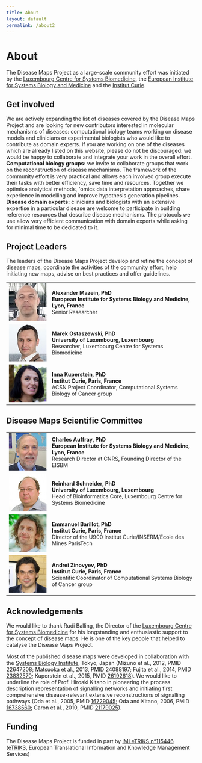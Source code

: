 ```yaml
---
title: About
layout: default
permalink: /about2
---
```

       
# About
        
The Disease Maps Project as a large-scale community effort was initiated by the <a href="http://wwwen.uni.lu/lcsb" target="_blank">Luxembourg Centre for Systems Biomedicine</a>, the <a href="http://www.eisbm.org/" target="_blank">European Institute for Systems Biology and Medicine</a> and the <a href="http://www.institut-curie.org/" target="_blank">Institut Curie</a>.

## Get involved

We are actively expanding the list of diseases covered by the Disease Maps Project and are looking for new contributors interested in molecular mechanisms of diseases: computational biology teams working on disease models and clinicians or experimental biologists who would like to contribute as domain experts. If you are working on one of the diseases which are already listed on this website, please do not be discouraged: we would be happy to collaborate and integrate your work in the overall effort. **Computational biology groups:** we invite to collaborate groups that work on the reconstruction of disease mechanisms. The framework of the community effort is very practical and allows each involved group execute their tasks with better efficiency, save time and resources. Together we optimise analytical methods, 'omics data interpretation approaches, share experience in modelling and improve hypothesis generation pipelines. **Disease domain experts:** clinicians and biologists with an extensive expertise in a particular disease are welcome to participate in building reference resources that describe disease mechanisms. The protocols we use allow very efficient communication with domain experts while asking for minimal time to be dedicated to it.

## Project Leaders
        
<p>The leaders of the Disease Maps Project develop and refine the concept of disease maps, coordinate the activities of the community effort, help initiating new maps, advise on best practices and offer guidelines.</p>
<table>
<tr>
<td style="width: 100px;"><img src="../images/team/AlexanderMazein.jpg" alt="Alexander Mazein" /></td>
<td><strong>Alexander Mazein, PhD</strong><br /><strong>European Institute for Systems Biology and Medicine, Lyon, France</strong><br />Senior Researcher</td>
</tr>
<tr>
<td style="width: 100px;"><img src="../images/team/MarekOstaszewski.jpg" alt="Marek Ostaszewski" /></td>
<td><strong>Marek Ostaszewski, PhD</strong><br /><strong>University of Luxembourg, Luxembourg</strong><br />Researcher, Luxembourg Centre for Systems Biomedicine</td>
</tr>
<tr>
<td style="width: 100px;"><img src="../images/team/InnaKuperstein.jpg" alt="Inna Kuperstein" /></td>
<td><strong>Inna Kuperstein, PhD</strong><br /><strong>Institut Curie, Paris, France</strong><br />ACSN Project Coordinator, Computational Systems Biology of Cancer group</td>
</tr>
</table>
        
## Disease Maps Scientific Committee

<table>
<tr>
<td style="width: 100px;"><img src="../images/team/CharlesAuffray.jpg" alt="Charles Auffray" /></td>
<td><strong>Charles Auffray, PhD</strong><br /><strong>European Institute for Systems Biology and Medicine, Lyon, France</strong><br />Research Director at CNRS, Founding Director of the EISBM</td>
</tr>
<tr>
<td style="width: 100px;"><img src="../images/team/ReinhardSchneider.jpg" alt="Reinhard Schneider" /></td>
<td><strong>Reinhard Schneider, PhD</strong><br /><strong>University of Luxembourg, Luxembourg
</strong><br />Head of Bioinformatics Core, Luxembourg Centre for Systems Biomedicine<br /></td>
</tr>
<tr>
<td style="width: 100px;"><img src="../images/team/EmmanuelBarillot.jpg" alt="Emmanuel Barillot" /></td>
<td><strong>Emmanuel Barillot, PhD</strong><br /><strong>Institut Curie, Paris, France</strong><br />Director of the U900 Institut Curie/INSERM/Ecole des Mines ParisTech</td>
</tr>
<tr>
<td style="width: 100px;"><img src="../images/team/AndreiZinovyev.jpg" alt="Andrei Zinovyev" /></td>
<td><strong>Andrei Zinovyev, PhD</strong><br /><strong>Institut Curie, Paris, France</strong><br />Scientific Coordinator of Computational Systems Biology of Cancer group</td>
</tr>
</table>

<!--## Scientific Advisory Board
Jonathan Karr  
Gary Bader  
Henning Hermjakob  
David Nickerson  -->

## Acknowledgements

<p>We would like to thank Rudi Balling, the Director of the <a href="http://lcsb.uni.lu" target="_blank">Luxembourg Centre for Systems Biomedicine</a> for his longstanding and enthusiastic support to the concept of disease maps. He is one of the key people that helped to catalyse the Disease Maps Project.</p>

<p>Most of the published disease maps were developed in collaboration with the <a href="http://www.sbi.jp/" target="_blank">Systems Biology Institute</a>, Tokyo, Japan (Mizuno et al., 2012, PMID <a href="https://www.ncbi.nlm.nih.gov/pubmed/22647208" target="_blank">22647208</a>; Matsuoka et al., 2013, PMID <a href="https://www.ncbi.nlm.nih.gov/pubmed/24088197" target="_blank">24088197</a>; Fujita et al., 2014, PMID <a href="https://www.ncbi.nlm.nih.gov/pubmed/23832570" target="_blank">23832570</a>; Kuperstein et al., 2015, PMID <a href="https://www.ncbi.nlm.nih.gov/pubmed/26192618" target="_blank">26192618</a>). We would like to underline the role of Prof. Hiroaki Kitano in pioneering the process description representation of signalling networks and initiating first comprehensive disease-relevant extensive reconstructions of signalling pathways (Oda et al., 2005, PMID <a href="https://www.ncbi.nlm.nih.gov/pubmed/16729045" target="_blank">16729045</a>; Oda and Kitano, 2006, PMID <a href="https://www.ncbi.nlm.nih.gov/pubmed/16738560" target="_blank">16738560</a>; Caron et al., 2010, PMID <a href="https://www.ncbi.nlm.nih.gov/pubmed/21179025" target="_blank">21179025</a>).</p>

## Funding

The Disease Maps Project is funded in part by [IMI eTRIKS n°115446](http://www.imi.europa.eu/projects-results/project-factsheets/etriks)
([eTRIKS](https://www.etriks.org/), European Translational Information and Knowledge Management Services)
